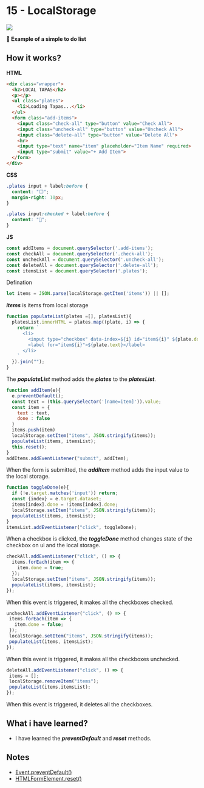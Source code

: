 # 15 - LocalStorage

![](https://github.com/erhanersoz/JavaScript30/blob/master/Screenshots/demo_15.gif?raw=true)

**:department_store: Example of a simple to do list**

## How it works?

**HTML**

```html
<div class="wrapper">
  <h2>LOCAL TAPAS</h2>
  <p></p>
  <ul class="plates">
    <li>Loading Tapas...</li>
  </ul>
  <form class="add-items">
    <input class="check-all" type="button" value="Check All">
    <input class="uncheck-all" type="button" value="Uncheck All">
    <input class="delete-all" type="button" value="Delete All">
    <hr>
    <input type="text" name="item" placeholder="Item Name" required>
    <input type="submit" value="+ Add Item">
  </form>
</div>
```

**CSS**

```css
.plates input + label:before {
  content: "⬜️";
  margin-right: 10px;
}

.plates input:checked + label:before {
  content: "🌮";
}
```



**JS**

```js
const addItems = document.querySelector('.add-items');
const checkAll = document.querySelector('.check-all');
const uncheckAll = document.querySelector('.uncheck-all');
const deleteAll = document.querySelector('.delete-all');
const itemsList = document.querySelector('.plates');
```
Defination

```js
let items = JSON.parse(localStorage.getItem('items')) || [];
```
***items*** is items from local storage

```js
function populateList(plates =[], platesList){
  platesList.innerHTML = plates.map((plate, i) => {
    return `
      <li>
        <input type="checkbox" data-index=${i} id="item${i}" ${plate.done ? 'checked' : ''} />
        <label for="item${i}">${plate.text}</label>
      </li>
    `
  }).join("");
}
```
The ***populateList*** method adds the ***plates*** to the ***platesList***.

```js
function addItem(e){
  e.preventDefault();
  const text = (this.querySelector('[name=item]')).value;
  const item = {
    text : text,
    done : false
  }
  items.push(item)
  localStorage.setItem("items", JSON.stringify(items));
  populateList(items, itemsList);
  this.reset();
}
addItems.addEventListener("submit", addItem);
```
When the form is submitted, the ***addItem*** method adds the input value to the local storage.
 

```js
function toggleDone(e){
  if (!e.target.matches('input')) return; 
  const {index} = e.target.dataset;
  items[index].done = !items[index].done;
  localStorage.setItem("items", JSON.stringify(items));
  populateList(items, itemsList);
}
itemsList.addEventListener("click", toggleDone);
```
When a checkbox is clicked, the ***toggleDone*** method changes state of the checkbox on ui and the local storage.


```js
checkAll.addEventListener("click", () => {
  items.forEach(item => {
    item.done = true;
  });
  localStorage.setItem("items", JSON.stringify(items));
  populateList(items, itemsList);
});
```
When this event is triggered, it makes all the checkboxes checked.
 

 ```js
uncheckAll.addEventListener("click", () => {
  items.forEach(item => {
    item.done = false;
  });
  localStorage.setItem("items", JSON.stringify(items));
  populateList(items, itemsList);
});
```
When this event is triggered, it makes all the checkboxes unchecked.
 

 ```js
deleteAll.addEventListener("click", () => {
  items = [];
  localStorage.removeItem("items");
  populateList(items,itemsList);
});
```
When this event is triggered, it deletes all the checkboxes.
 

## What i have learned?

- I have learned the ***preventDefault*** and ***reset*** methods.

## Notes

- [Event.preventDefault\(\)](https://developer.mozilla.org/en-US/docs/Web/API/Event/preventDefault)
- [HTMLFormElement.reset\(\)](https://developer.mozilla.org/en-US/docs/Web/API/HTMLFormElement/reset)
